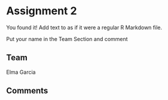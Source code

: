 # Assignment 2

You found it!  Add text to as if it were a regular R Markdown file.

Put your name in the Team Section and comment

## Team
Elma Garcia

## Comments
